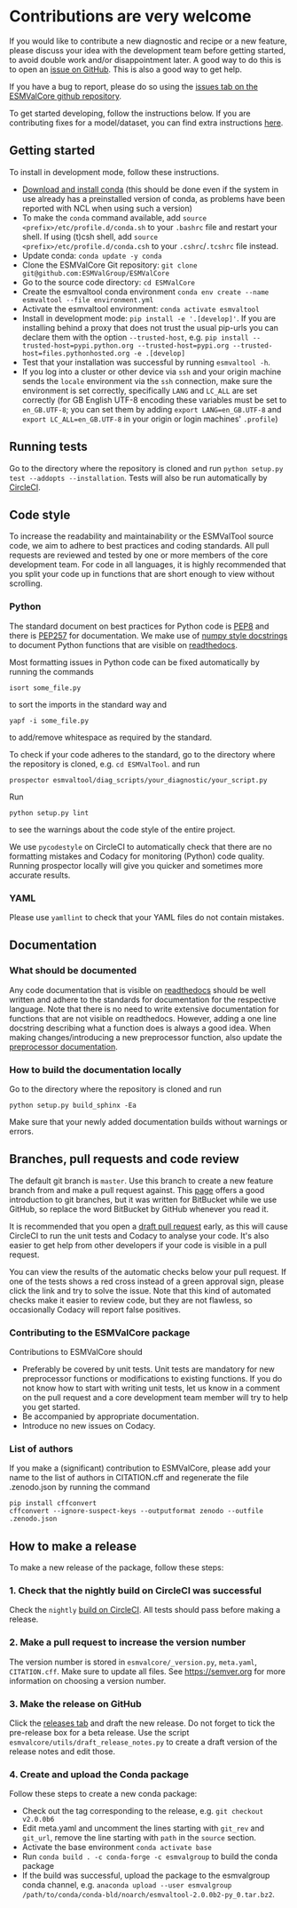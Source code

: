 # Contributions are very welcome

If you would like to contribute a new diagnostic and recipe or a new feature, please discuss your idea with the development team before getting started, to avoid double work and/or disappointment later. A good way to do this is to open an [issue on GitHub](https://github.com/ESMValGroup/ESMValTool/issues). This is also a good way to get help.

If you have a bug to report, please do so using the [issues tab on the ESMValCore github repository](https://github.com/ESMValGroup/ESMValCore/issues).

To get started developing, follow the instructions below. If you are contributing fixes for a model/dataset, you can find extra instructions [here](https://esmvaltool.readthedocs.io/projects/esmvalcore/en/latest/esmvalcore/fixing_data.html).

## Getting started

To install in development mode, follow these instructions.

-   [Download and install conda](https://conda.io/projects/conda/en/latest/user-guide/install/linux.html) (this should be done even if the system in use already has a preinstalled version of conda, as problems have been reported with NCL when using such a version)
-   To make the `conda` command available, add `source <prefix>/etc/profile.d/conda.sh` to your `.bashrc` file and restart your shell. If using (t)csh shell, add `source <prefix>/etc/profile.d/conda.csh` to your `.cshrc`/`.tcshrc` file instead.
-   Update conda: `conda update -y conda`
-   Clone the ESMValCore Git repository: `git clone git@github.com:ESMValGroup/ESMValCore`
-   Go to the source code directory: `cd ESMValCore`
-   Create the esmvaltool conda environment `conda env create --name esmvaltool --file environment.yml`
-   Activate the esmvaltool environment: `conda activate esmvaltool`
-   Install in development mode: `pip install -e '.[develop]'`. If you are installing behind a proxy that does not trust the usual pip-urls you can declare them with the option `--trusted-host`, e.g. `pip install --trusted-host=pypi.python.org --trusted-host=pypi.org --trusted-host=files.pythonhosted.org -e .[develop]`
-   Test that your installation was successful by running `esmvaltool -h`.
-   If you log into a cluster or other device via `ssh` and your origin machine sends the `locale` environment via the `ssh` connection, make sure the environment is set correctly, specifically `LANG` and `LC_ALL` are set correctly (for GB English UTF-8 encoding these variables must be set to `en_GB.UTF-8`; you can set them by adding `export LANG=en_GB.UTF-8` and `export LC_ALL=en_GB.UTF-8` in your origin or login machines' `.profile`)

## Running tests

Go to the directory where the repository is cloned and run `python setup.py test --addopts --installation`. Tests will also be run automatically by [CircleCI](https://circleci.com/gh/ESMValGroup/ESMValCore).

## Code style

To increase the readability and maintainability or the ESMValTool source code, we aim to adhere to best practices and coding standards. All pull requests are reviewed and tested by one or more members of the core development team. For code in all languages, it is highly recommended that you split your code up in functions that are short enough to view without scrolling.

### Python

The standard document on best practices for Python code is [PEP8](https://www.python.org/dev/peps/pep-0008/) and there is [PEP257](https://www.python.org/dev/peps/pep-0257/) for documentation. We make use of [numpy style docstrings](https://sphinxcontrib-napoleon.readthedocs.io/en/latest/example_numpy.html) to document Python functions that are visible on [readthedocs](https://esmvaltool.readthedocs.io).

Most formatting issues in Python code can be fixed automatically by running the commands

    isort some_file.py

to sort the imports in the standard way and

    yapf -i some_file.py

to add/remove whitespace as required by the standard.

To check if your code adheres to the standard, go to the directory where the repository is cloned, e.g. `cd ESMValTool`.
and run

    prospector esmvaltool/diag_scripts/your_diagnostic/your_script.py

Run

    python setup.py lint

to see the warnings about the code style of the entire project.

We use `pycodestyle` on CircleCI to automatically check that there are no formatting mistakes and Codacy for monitoring (Python) code quality. Running prospector locally will give you quicker and sometimes more accurate results.

### YAML

Please use `yamllint` to check that your YAML files do not contain mistakes.

## Documentation

### What should be documented

Any code documentation that is visible on [readthedocs](https://esmvaltool.readthedocs.io) should be well written and adhere to the standards for documentation for the respective language. Note that there is no need to write extensive documentation for functions that are not visible on readthedocs. However, adding a one line docstring describing what a function does is always a good idea.
When making changes/introducing a new preprocessor function, also update the [preprocessor documentation](https://esmvaltool.readthedocs.io/projects/esmvalcore/en/latest/esmvalcore/preprocessor.html).

### How to build the documentation locally

Go to the directory where the repository is cloned and run

    python setup.py build_sphinx -Ea

Make sure that your newly added documentation builds without warnings or errors.

## Branches, pull requests and code review

The default git branch is `master`. Use this branch to create a new feature branch from and make a pull request against. This [page](https://www.atlassian.com/git/tutorials/comparing-workflows/feature-branch-workflow) offers a good introduction to git branches, but it was written for BitBucket while we use GitHub, so replace the word BitBucket by GitHub whenever you read it.

It is recommended that you open a [draft pull request](https://github.blog/2019-02-14-introducing-draft-pull-requests/) early, as this will cause CircleCI to run the unit tests and Codacy to analyse your code. It's also easier to get help from other developers if your code is visible in a pull request.

You can view the results of the automatic checks below your pull request. If one of the tests shows a red cross instead of a green approval sign, please click the link and try to solve the issue. Note that this kind of automated checks make it easier to review code, but they are not flawless, so occasionally Codacy will report false positives.

### Contributing to the ESMValCore package

Contributions to ESMValCore should

-   Preferably be covered by unit tests. Unit tests are mandatory for new preprocessor functions or modifications to existing functions. If you do not know how to start with writing unit tests, let us know in a comment on the pull request and a core development team member will try to help you get started.
-   Be accompanied by appropriate documentation.
-   Introduce no new issues on Codacy.

### List of authors

If you make a (significant) contribution to ESMValCore, please add your name to the list of authors in CITATION.cff and regenerate the file .zenodo.json by running the command

    pip install cffconvert
    cffconvert --ignore-suspect-keys --outputformat zenodo --outfile .zenodo.json

## How to make a release

To make a new release of the package, follow these steps:

### 1. Check that the nightly build on CircleCI was successful

Check the `nightly` [build on CircleCI](https://circleci.com/gh/ESMValGroup/ESMValTool/tree/master).
All tests should pass before making a release.

### 2. Make a pull request to increase the version number

The version number is stored in `esmvalcore/_version.py`, `meta.yaml`, `CITATION.cff`.
Make sure to update all files. See <https://semver.org> for more information on choosing a version number.

### 3. Make the release on GitHub

Click the [releases tab](https://github.com/ESMValGroup/ESMValCore/releases)
and draft the new release. Do not forget to tick the pre-release box for a beta release.
Use the script `esmvalcore/utils/draft_release_notes.py` to create a draft version of
the release notes and edit those.

### 4. Create and upload the Conda package

Follow these steps to create a new conda package:

-   Check out the tag corresponding to the release, e.g. `git checkout v2.0.0b6`
-   Edit meta.yaml and uncomment the lines starting with `git_rev` and `git_url`, remove the line starting with `path` in the `source` section.
-   Activate the base environment `conda activate base`
-   Run `conda build . -c conda-forge -c esmvalgroup` to build the conda package
-   If the build was successful, upload the package to the esmvalgroup conda channel, e.g. `anaconda upload --user esmvalgroup /path/to/conda/conda-bld/noarch/esmvaltool-2.0.0b2-py_0.tar.bz2`.
